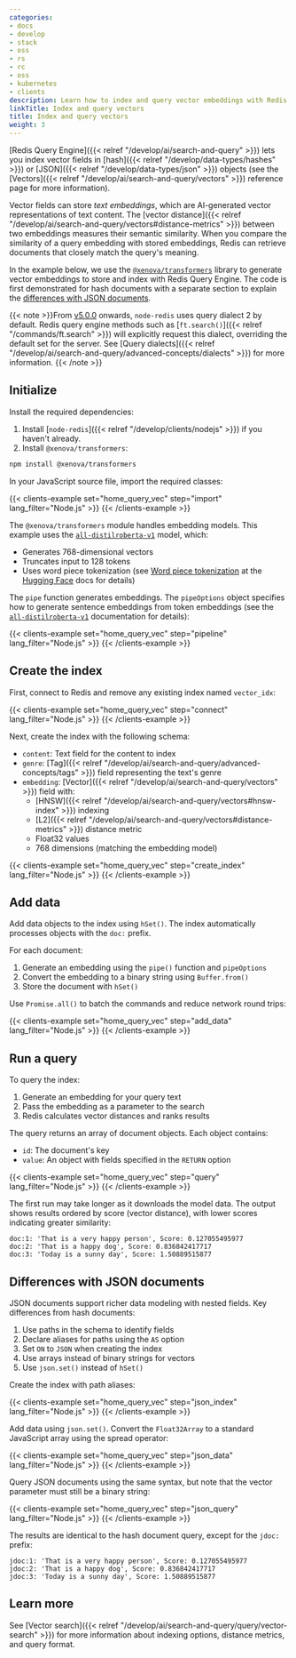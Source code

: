 ```yaml
---
categories:
- docs
- develop
- stack
- oss
- rs
- rc
- oss
- kubernetes
- clients
description: Learn how to index and query vector embeddings with Redis
linkTitle: Index and query vectors
title: Index and query vectors
weight: 3
---
```


[Redis Query Engine]({{< relref "/develop/ai/search-and-query" >}})
lets you index vector fields in [hash]({{< relref "/develop/data-types/hashes" >}})
or [JSON]({{< relref "/develop/data-types/json" >}}) objects (see the
[Vectors]({{< relref "/develop/ai/search-and-query/vectors" >}}) 
reference page for more information).

Vector fields can store *text embeddings*, which are AI-generated vector
representations of text content. The
[vector distance]({{< relref "/develop/ai/search-and-query/vectors#distance-metrics" >}})
between two embeddings measures their semantic similarity. When you compare the
similarity of a query embedding with stored embeddings, Redis can retrieve documents
that closely match the query's meaning.

In the example below, we use the
[`@xenova/transformers`](https://www.npmjs.com/package/@xenova/transformers)
library to generate vector embeddings to store and index with
Redis Query Engine. The code is first demonstrated for hash documents with a
separate section to explain the
[differences with JSON documents](#differences-with-json-documents).

{{< note >}}From [v5.0.0](https://github.com/redis/node-redis/releases/tag/redis%405.0.0)
onwards, `node-redis` uses query dialect 2 by default.
Redis query engine methods such as [`ft.search()`]({{< relref "/commands/ft.search" >}})
will explicitly request this dialect, overriding the default set for the server.
See
[Query dialects]({{< relref "/develop/ai/search-and-query/advanced-concepts/dialects" >}})
for more information.
{{< /note >}}

## Initialize

Install the required dependencies:

1. Install [`node-redis`]({{< relref "/develop/clients/nodejs" >}}) if you haven't already.
2. Install `@xenova/transformers`:

```bash
npm install @xenova/transformers
```

In your JavaScript source file, import the required classes:

{{< clients-example set="home_query_vec" step="import" lang_filter="Node.js" >}}
{{< /clients-example >}}

The `@xenova/transformers` module handles embedding models. This example uses the
[`all-distilroberta-v1`](https://huggingface.co/sentence-transformers/all-distilroberta-v1)
model, which:
- Generates 768-dimensional vectors
- Truncates input to 128 tokens
- Uses word piece tokenization (see [Word piece tokenization](https://huggingface.co/learn/nlp-course/en/chapter6/6)
  at the [Hugging Face](https://huggingface.co/) docs for details)

The `pipe` function generates embeddings. The `pipeOptions` object specifies how to generate sentence embeddings from token embeddings (see the
[`all-distilroberta-v1`](https://huggingface.co/sentence-transformers/all-distilroberta-v1)
documentation for details):

{{< clients-example set="home_query_vec" step="pipeline" lang_filter="Node.js" >}}
{{< /clients-example >}}

## Create the index

First, connect to Redis and remove any existing index named `vector_idx`:

{{< clients-example set="home_query_vec" step="connect" lang_filter="Node.js" >}}
{{< /clients-example >}}

Next, create the index with the following schema:
-   `content`: Text field for the content to index
-   `genre`: [Tag]({{< relref "/develop/ai/search-and-query/advanced-concepts/tags" >}})
    field representing the text's genre
-   `embedding`: [Vector]({{< relref "/develop/ai/search-and-query/vectors" >}})
    field with:
    -   [HNSW]({{< relref "/develop/ai/search-and-query/vectors#hnsw-index" >}})
        indexing
    -   [L2]({{< relref "/develop/ai/search-and-query/vectors#distance-metrics" >}})
        distance metric
    -   Float32 values
    -   768 dimensions (matching the embedding model)

{{< clients-example set="home_query_vec" step="create_index" lang_filter="Node.js" >}}
{{< /clients-example >}}

## Add data

Add data objects to the index using `hSet()`. The index automatically processes objects with the `doc:` prefix.

For each document:
1. Generate an embedding using the `pipe()` function and `pipeOptions`
2. Convert the embedding to a binary string using `Buffer.from()`
3. Store the document with `hSet()`

Use `Promise.all()` to batch the commands and reduce network round trips:

{{< clients-example set="home_query_vec" step="add_data" lang_filter="Node.js" >}}
{{< /clients-example >}}

## Run a query

To query the index:
1. Generate an embedding for your query text
2. Pass the embedding as a parameter to the search
3. Redis calculates vector distances and ranks results

The query returns an array of document objects. Each object contains:
- `id`: The document's key
- `value`: An object with fields specified in the `RETURN` option

{{< clients-example set="home_query_vec" step="query" lang_filter="Node.js" >}}
{{< /clients-example >}}

The first run may take longer as it downloads the model data. The output shows results ordered by score (vector distance), with lower scores indicating greater similarity:

```
doc:1: 'That is a very happy person', Score: 0.127055495977
doc:2: 'That is a happy dog', Score: 0.836842417717
doc:3: 'Today is a sunny day', Score: 1.50889515877
```

## Differences with JSON documents

JSON documents support richer data modeling with nested fields. Key differences from hash documents:

1. Use paths in the schema to identify fields
2. Declare aliases for paths using the `AS` option
3. Set `ON` to `JSON` when creating the index
4. Use arrays instead of binary strings for vectors
5. Use `json.set()` instead of `hSet()`

Create the index with path aliases:

{{< clients-example set="home_query_vec" step="json_index" lang_filter="Node.js" >}}
{{< /clients-example >}}

Add data using `json.set()`. Convert the `Float32Array` to a standard JavaScript array using the spread operator:

{{< clients-example set="home_query_vec" step="json_data" lang_filter="Node.js" >}}
{{< /clients-example >}}

Query JSON documents using the same syntax, but note that the vector parameter must still be a binary string:

{{< clients-example set="home_query_vec" step="json_query" lang_filter="Node.js" >}}
{{< /clients-example >}}

The results are identical to the hash document query, except for the `jdoc:` prefix:

```
jdoc:1: 'That is a very happy person', Score: 0.127055495977
jdoc:2: 'That is a happy dog', Score: 0.836842417717
jdoc:3: 'Today is a sunny day', Score: 1.50889515877
```

## Learn more

See
[Vector search]({{< relref "/develop/ai/search-and-query/query/vector-search" >}})
for more information about indexing options, distance metrics, and query format.
